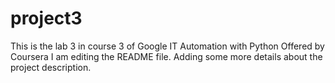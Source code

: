 # project3
This is the lab 3 in course 3 of Google IT Automation with Python Offered by Coursera
I am editing the README file. Adding some more details about the project description.
